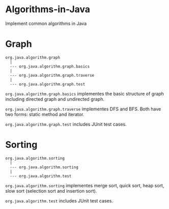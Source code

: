 Algorithms-in-Java
==================
Implement common algorithms in Java

Graph
==================
```
org.java.algorithm.graph
  |
  --- org.java.algorithm.graph.basics
  |
  --- org.java.algorithm.graph.traverse
  |
  --- org.java.algorithm.graph.test
```


`org.java.algorithm.graph.basics` implementes the basic structure of graph including directed graph and undirected graph.

`org.java.algorithm.graph.traverse` implementes DFS and BFS. Both have two forms: static method and iterator.

`org.java.algorithm.graph.test` includes JUnit test cases.
  
  
Sorting
==================
```
org.java.algorithm.sorting
  |
  --- org.java.algorithm.sorting
  |
  --- org.java.algorithm.test
```

`org.java.algorithm.sorting` implementes merge sort, quick sort, heap sort, slow sort (selection sort and insertion sort).

`org.java.algorithm.test` includes JUnit test cases.


